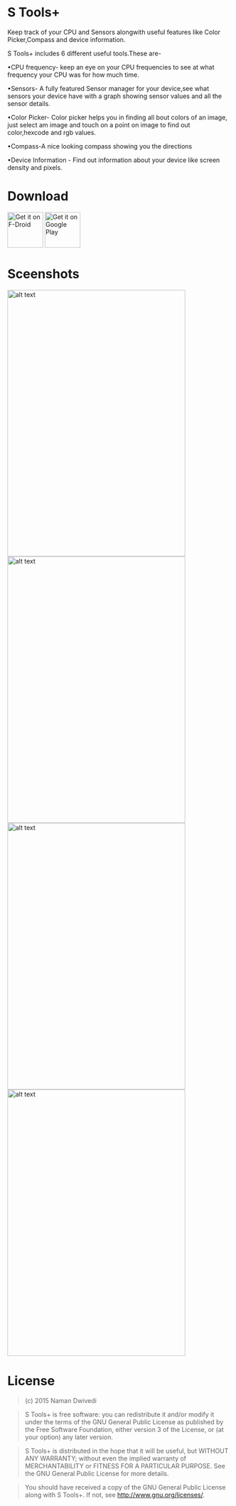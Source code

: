S Tools+
========
Keep track of your CPU and Sensors alongwith useful features like Color Picker,Compass and device information.

S Tools+ includes 6 different useful tools.These are-

•CPU frequency- keep an eye on your CPU frequencies to see at what frequency your CPU was for how much time.

•Sensors- A fully featured Sensor manager for your device,see what sensors your device have with a graph showing sensor values and all the sensor details.

•Color Picker- Color picker helps you in finding all bout colors of an image, just select am image and touch on a point on image to find out color,hexcode and rgb values.

•Compass-A nice looking compass showing you the directions 

•Device Information - Find out information about your device like screen density and pixels.

Download
========

<a href="https://f-droid.org/packages/com.naman14.stools/" target="_blank">
<img src="https://f-droid.org/badge/get-it-on.png" alt="Get it on F-Droid" height="80"/></a>

<a href="https://play.google.com/store/apps/details?id=com.naman14.stools" target="_blank">
<img src="https://play.google.com/intl/en_us/badges/images/generic/en-play-badge.png" alt="Get it on Google Play" height="80"/></a>

Sceenshots
==========
<img src="https://raw.githubusercontent.com/naman14/S-Tools/master/graphics/nexus5_1upsensor.png" alt="alt text" width="400" height="600">
<img src="https://raw.githubusercontent.com/naman14/S-Tools/master/graphics/nexus5_1uptestcolor.png" alt="alt text" width="400" height="600">
<img src="https://raw.githubusercontent.com/naman14/S-Tools/master/graphics/nexus5_1upgraph.png" alt="alt text" width="400" height="600">
<img src="https://raw.githubusercontent.com/naman14/S-Tools/master/graphics/nexus5_1upgps.png" alt="alt text" width="400" height="600">

License
=======
>(c) 2015 Naman Dwivedi

>S Tools+ is free software: you can redistribute it and/or modify it under the
terms of the GNU General Public License as published by the Free Software
Foundation, either version 3 of the License, or (at your option) any later
version.

>S Tools+ is distributed in the hope that it will be useful, but WITHOUT ANY
WARRANTY; without even the implied warranty of MERCHANTABILITY or FITNESS FOR A
PARTICULAR PURPOSE.  See the GNU General Public License for more details.

>You should have received a copy of the GNU General Public License along
with S Tools+.  If not, see <http://www.gnu.org/licenses/>.
